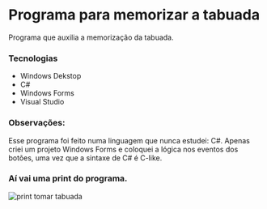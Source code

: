 # Programa para memorizar a tabuada

Programa que auxilia a memorização da tabuada.

### Tecnologias
- Windows Dekstop
- C#
- Windows Forms
- Visual Studio

### Observações:

Esse programa foi feito numa linguagem que nunca estudei: C#. Apenas criei um projeto Windows Forms e coloquei a lógica nos eventos dos botões, uma vez que a sintaxe de C# é C-like.



### Aí vai uma print do programa.



![print tomar tabuada](https://github.com/osdeving/tomartabuada/blob/master/Tomar%20Tabuada5.png?raw=true)


